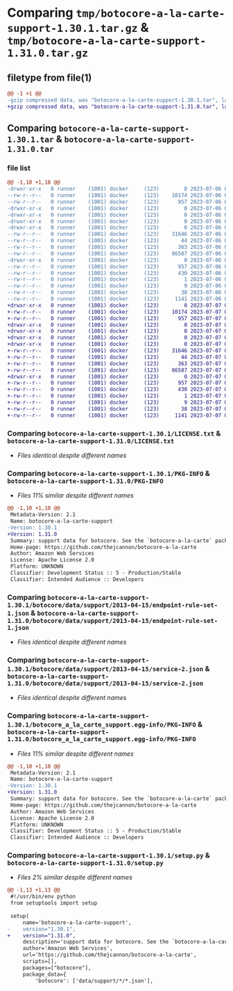 # Comparing `tmp/botocore-a-la-carte-support-1.30.1.tar.gz` & `tmp/botocore-a-la-carte-support-1.31.0.tar.gz`

## filetype from file(1)

```diff
@@ -1 +1 @@
-gzip compressed data, was "botocore-a-la-carte-support-1.30.1.tar", last modified: Thu Jul  6 01:45:28 2023, max compression
+gzip compressed data, was "botocore-a-la-carte-support-1.31.0.tar", last modified: Fri Jul  7 01:44:21 2023, max compression
```

## Comparing `botocore-a-la-carte-support-1.30.1.tar` & `botocore-a-la-carte-support-1.31.0.tar`

### file list

```diff
@@ -1,18 +1,18 @@
-drwxr-xr-x   0 runner    (1001) docker     (123)        0 2023-07-06 01:45:28.263165 botocore-a-la-carte-support-1.30.1/
--rw-r--r--   0 runner    (1001) docker     (123)    10174 2023-07-06 01:45:28.000000 botocore-a-la-carte-support-1.30.1/LICENSE.txt
--rw-r--r--   0 runner    (1001) docker     (123)      957 2023-07-06 01:45:28.263165 botocore-a-la-carte-support-1.30.1/PKG-INFO
-drwxr-xr-x   0 runner    (1001) docker     (123)        0 2023-07-06 01:45:28.263165 botocore-a-la-carte-support-1.30.1/botocore/
-drwxr-xr-x   0 runner    (1001) docker     (123)        0 2023-07-06 01:45:28.263165 botocore-a-la-carte-support-1.30.1/botocore/data/
-drwxr-xr-x   0 runner    (1001) docker     (123)        0 2023-07-06 01:45:28.263165 botocore-a-la-carte-support-1.30.1/botocore/data/support/
-drwxr-xr-x   0 runner    (1001) docker     (123)        0 2023-07-06 01:45:28.263165 botocore-a-la-carte-support-1.30.1/botocore/data/support/2013-04-15/
--rw-r--r--   0 runner    (1001) docker     (123)    31646 2023-07-06 01:44:40.000000 botocore-a-la-carte-support-1.30.1/botocore/data/support/2013-04-15/endpoint-rule-set-1.json
--rw-r--r--   0 runner    (1001) docker     (123)       44 2023-07-06 01:44:40.000000 botocore-a-la-carte-support-1.30.1/botocore/data/support/2013-04-15/examples-1.json
--rw-r--r--   0 runner    (1001) docker     (123)      363 2023-07-06 01:44:40.000000 botocore-a-la-carte-support-1.30.1/botocore/data/support/2013-04-15/paginators-1.json
--rw-r--r--   0 runner    (1001) docker     (123)    86587 2023-07-06 01:44:40.000000 botocore-a-la-carte-support-1.30.1/botocore/data/support/2013-04-15/service-2.json
-drwxr-xr-x   0 runner    (1001) docker     (123)        0 2023-07-06 01:45:28.263165 botocore-a-la-carte-support-1.30.1/botocore_a_la_carte_support.egg-info/
--rw-r--r--   0 runner    (1001) docker     (123)      957 2023-07-06 01:45:28.000000 botocore-a-la-carte-support-1.30.1/botocore_a_la_carte_support.egg-info/PKG-INFO
--rw-r--r--   0 runner    (1001) docker     (123)      430 2023-07-06 01:45:28.000000 botocore-a-la-carte-support-1.30.1/botocore_a_la_carte_support.egg-info/SOURCES.txt
--rw-r--r--   0 runner    (1001) docker     (123)        1 2023-07-06 01:45:28.000000 botocore-a-la-carte-support-1.30.1/botocore_a_la_carte_support.egg-info/dependency_links.txt
--rw-r--r--   0 runner    (1001) docker     (123)        9 2023-07-06 01:45:28.000000 botocore-a-la-carte-support-1.30.1/botocore_a_la_carte_support.egg-info/top_level.txt
--rw-r--r--   0 runner    (1001) docker     (123)       38 2023-07-06 01:45:28.263165 botocore-a-la-carte-support-1.30.1/setup.cfg
--rw-r--r--   0 runner    (1001) docker     (123)     1141 2023-07-06 01:45:28.000000 botocore-a-la-carte-support-1.30.1/setup.py
+drwxr-xr-x   0 runner    (1001) docker     (123)        0 2023-07-07 01:44:21.311691 botocore-a-la-carte-support-1.31.0/
+-rw-r--r--   0 runner    (1001) docker     (123)    10174 2023-07-07 01:44:21.000000 botocore-a-la-carte-support-1.31.0/LICENSE.txt
+-rw-r--r--   0 runner    (1001) docker     (123)      957 2023-07-07 01:44:21.311691 botocore-a-la-carte-support-1.31.0/PKG-INFO
+drwxr-xr-x   0 runner    (1001) docker     (123)        0 2023-07-07 01:44:21.311691 botocore-a-la-carte-support-1.31.0/botocore/
+drwxr-xr-x   0 runner    (1001) docker     (123)        0 2023-07-07 01:44:21.311691 botocore-a-la-carte-support-1.31.0/botocore/data/
+drwxr-xr-x   0 runner    (1001) docker     (123)        0 2023-07-07 01:44:21.311691 botocore-a-la-carte-support-1.31.0/botocore/data/support/
+drwxr-xr-x   0 runner    (1001) docker     (123)        0 2023-07-07 01:44:21.311691 botocore-a-la-carte-support-1.31.0/botocore/data/support/2013-04-15/
+-rw-r--r--   0 runner    (1001) docker     (123)    31646 2023-07-07 01:43:28.000000 botocore-a-la-carte-support-1.31.0/botocore/data/support/2013-04-15/endpoint-rule-set-1.json
+-rw-r--r--   0 runner    (1001) docker     (123)       44 2023-07-07 01:43:28.000000 botocore-a-la-carte-support-1.31.0/botocore/data/support/2013-04-15/examples-1.json
+-rw-r--r--   0 runner    (1001) docker     (123)      363 2023-07-07 01:43:28.000000 botocore-a-la-carte-support-1.31.0/botocore/data/support/2013-04-15/paginators-1.json
+-rw-r--r--   0 runner    (1001) docker     (123)    86587 2023-07-07 01:43:28.000000 botocore-a-la-carte-support-1.31.0/botocore/data/support/2013-04-15/service-2.json
+drwxr-xr-x   0 runner    (1001) docker     (123)        0 2023-07-07 01:44:21.311691 botocore-a-la-carte-support-1.31.0/botocore_a_la_carte_support.egg-info/
+-rw-r--r--   0 runner    (1001) docker     (123)      957 2023-07-07 01:44:21.000000 botocore-a-la-carte-support-1.31.0/botocore_a_la_carte_support.egg-info/PKG-INFO
+-rw-r--r--   0 runner    (1001) docker     (123)      430 2023-07-07 01:44:21.000000 botocore-a-la-carte-support-1.31.0/botocore_a_la_carte_support.egg-info/SOURCES.txt
+-rw-r--r--   0 runner    (1001) docker     (123)        1 2023-07-07 01:44:21.000000 botocore-a-la-carte-support-1.31.0/botocore_a_la_carte_support.egg-info/dependency_links.txt
+-rw-r--r--   0 runner    (1001) docker     (123)        9 2023-07-07 01:44:21.000000 botocore-a-la-carte-support-1.31.0/botocore_a_la_carte_support.egg-info/top_level.txt
+-rw-r--r--   0 runner    (1001) docker     (123)       38 2023-07-07 01:44:21.311691 botocore-a-la-carte-support-1.31.0/setup.cfg
+-rw-r--r--   0 runner    (1001) docker     (123)     1141 2023-07-07 01:44:21.000000 botocore-a-la-carte-support-1.31.0/setup.py
```

### Comparing `botocore-a-la-carte-support-1.30.1/LICENSE.txt` & `botocore-a-la-carte-support-1.31.0/LICENSE.txt`

 * *Files identical despite different names*

### Comparing `botocore-a-la-carte-support-1.30.1/PKG-INFO` & `botocore-a-la-carte-support-1.31.0/PKG-INFO`

 * *Files 11% similar despite different names*

```diff
@@ -1,10 +1,10 @@
 Metadata-Version: 2.1
 Name: botocore-a-la-carte-support
-Version: 1.30.1
+Version: 1.31.0
 Summary: support data for botocore. See the `botocore-a-la-carte` package for more info.
 Home-page: https://github.com/thejcannon/botocore-a-la-carte
 Author: Amazon Web Services
 License: Apache License 2.0
 Platform: UNKNOWN
 Classifier: Development Status :: 5 - Production/Stable
 Classifier: Intended Audience :: Developers
```

### Comparing `botocore-a-la-carte-support-1.30.1/botocore/data/support/2013-04-15/endpoint-rule-set-1.json` & `botocore-a-la-carte-support-1.31.0/botocore/data/support/2013-04-15/endpoint-rule-set-1.json`

 * *Files identical despite different names*

### Comparing `botocore-a-la-carte-support-1.30.1/botocore/data/support/2013-04-15/service-2.json` & `botocore-a-la-carte-support-1.31.0/botocore/data/support/2013-04-15/service-2.json`

 * *Files identical despite different names*

### Comparing `botocore-a-la-carte-support-1.30.1/botocore_a_la_carte_support.egg-info/PKG-INFO` & `botocore-a-la-carte-support-1.31.0/botocore_a_la_carte_support.egg-info/PKG-INFO`

 * *Files 11% similar despite different names*

```diff
@@ -1,10 +1,10 @@
 Metadata-Version: 2.1
 Name: botocore-a-la-carte-support
-Version: 1.30.1
+Version: 1.31.0
 Summary: support data for botocore. See the `botocore-a-la-carte` package for more info.
 Home-page: https://github.com/thejcannon/botocore-a-la-carte
 Author: Amazon Web Services
 License: Apache License 2.0
 Platform: UNKNOWN
 Classifier: Development Status :: 5 - Production/Stable
 Classifier: Intended Audience :: Developers
```

### Comparing `botocore-a-la-carte-support-1.30.1/setup.py` & `botocore-a-la-carte-support-1.31.0/setup.py`

 * *Files 2% similar despite different names*

```diff
@@ -1,13 +1,13 @@
 #!/usr/bin/env python
 from setuptools import setup
 
 setup(
     name='botocore-a-la-carte-support',
-    version="1.30.1",
+    version="1.31.0",
     description='support data for botocore. See the `botocore-a-la-carte` package for more info.',
     author='Amazon Web Services',
     url='https://github.com/thejcannon/botocore-a-la-carte',
     scripts=[],
     packages=["botocore"],
     package_data={
         'botocore': ['data/support/*/*.json'],
```

